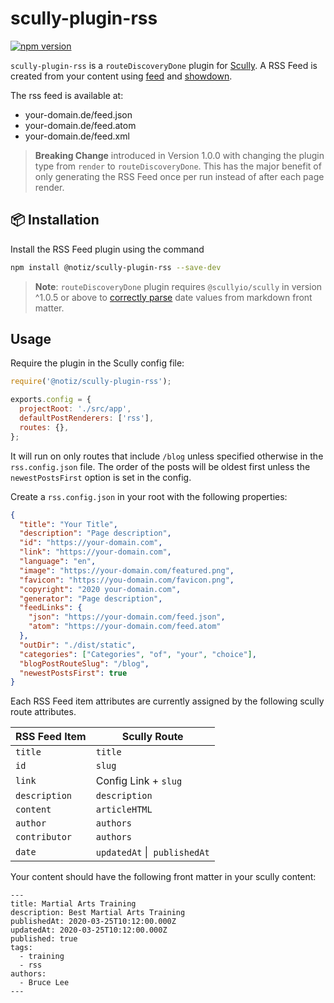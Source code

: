 # scully-plugin-rss

[![npm version](https://badge.fury.io/js/%40notiz%2Fscully-plugin-rss.svg)](https://www.npmjs.com/package/@notiz/scully-plugin-rss)

`scully-plugin-rss` is a `routeDiscoveryDone` plugin for [Scully](http://scully.io/). A RSS Feed is created from your content using [feed](https://github.com/jpmonette/feed) and [showdown](https://github.com/showdownjs/showdown).

The rss feed is available at:

- your-domain.de/feed.json
- your-domain.de/feed.atom
- your-domain.de/feed.xml

> **Breaking Change** introduced in Version 1.0.0 with changing the plugin type from `render` to `routeDiscoveryDone`. This has the major benefit of only generating the RSS Feed once per run instead of after each page render.

## 📦 Installation

Install the RSS Feed plugin using the command

```bash
npm install @notiz/scully-plugin-rss --save-dev
```

> **Note**: `routeDiscoveryDone` plugin requires `@scullyio/scully` in version ^1.0.5 or above to [correctly parse](https://github.com/scullyio/scully/pull/1140) date values from markdown front matter.

## Usage

Require the plugin in the Scully config file:

```js
require('@notiz/scully-plugin-rss');

exports.config = {
  projectRoot: './src/app',
  defaultPostRenderers: ['rss'],
  routes: {},
};
```

It will run on only routes that include `/blog` unless specified otherwise in the `rss.config.json` file. The order of the posts will be oldest first unless the `newestPostsFirst` option is set in the config.

Create a `rss.config.json` in your root with the following properties:

```json
{
  "title": "Your Title",
  "description": "Page description",
  "id": "https://your-domain.com",
  "link": "https://your-domain.com",
  "language": "en",
  "image": "https://your-domain.com/featured.png",
  "favicon": "https://you-domain.com/favicon.png",
  "copyright": "2020 your-domain.com",
  "generator": "Page description",
  "feedLinks": {
    "json": "https://your-domain.com/feed.json",
    "atom": "https://your-domain.com/feed.atom"
  },
  "outDir": "./dist/static",
  "categories": ["Categories", "of", "your", "choice"],
  "blogPostRouteSlug": "/blog",
  "newestPostsFirst": true
}
```

Each RSS Feed item attributes are currently assigned by the following scully route attributes.

| RSS Feed Item | Scully Route                  |
| ------------- | ----------------------------- |
| `title`       | `title`                       |
| `id`          | `slug`                        |
| `link`        | Config Link + `slug`          |
| `description` | `description`                 |
| `content`     | `articleHTML`                 |
| `author`      | `authors`                     |
| `contributor` | `authors`                     |
| `date`        | `updatedAt` \|  `publishedAt` |

Your content should have the following front matter in your scully content:

```
---
title: Martial Arts Training
description: Best Martial Arts Training
publishedAt: 2020-03-25T10:12:00.000Z
updatedAt: 2020-03-25T10:12:00.000Z
published: true
tags:
  - training
  - rss
authors:
  - Bruce Lee
---
```
